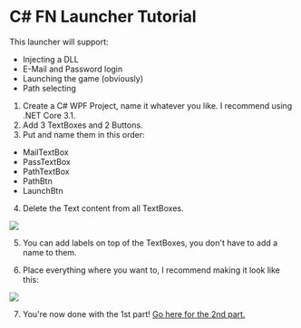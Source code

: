 # C# FN Launcher Tutorial
This launcher will support:
- Injecting a DLL
- E-Mail and Password login
- Launching the game (obviously)
- Path selecting

1. Create a C# WPF Project, name it whatever you like. I recommend using .NET Core 3.1.
2. Add 3 TextBoxes and 2 Buttons.
3. Put and name them in this order:
- MailTextBox
- PassTextBox
- PathTextBox
- PathBtn
- LaunchBtn
4. Delete the Text content from all TextBoxes.

![](https://cdn.discordapp.com/attachments/724153110808887340/942885982615797760/unknown.png)

5. You can add labels on top of the TextBoxes, you don't have to add a name to them.

6. Place everything where you want to, I recommend making it look like this:

![](https://cdn.discordapp.com/attachments/724153110808887340/942887136280051752/unknown.png)

7. You're now done with the 1st part! [Go here for the 2nd part.](https://github.com/0ez/CSharpLauncherTutorial/blob/main/2.md)
